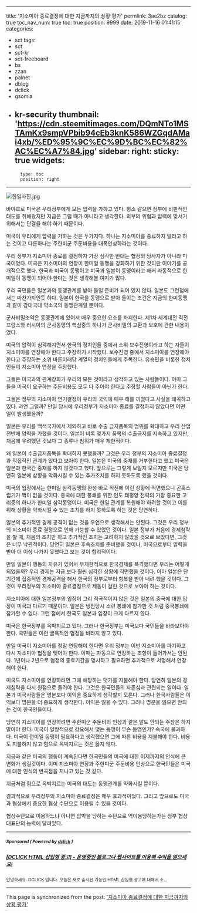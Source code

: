 
---
title: '지소미아 종료결정에 대한 지금까지의 상황 평가'
permlink: 3ae2bz
catalog: true
toc_nav_num: true
toc: true
position: 9999
date: 2019-11-16 01:41:15
categories:
- sct
tags:
- sct
- sct-kr
- sct-freeboard
- bs
- zzan
- palnet
- dblog
- dclick
- gsomia
- kr-security
thumbnail: 'https://cdn.steemitimages.com/DQmNTo1MSTAmKx9smpVPbib94cEb3knK586WZGqdAMai4xb/%ED%95%9C%EC%9D%BC%EC%82%AC%EC%A7%84.jpg'
sidebar:
    right:
        sticky: true
widgets:
    -
        type: toc
        position: right
---


![한일사진.jpg](https://cdn.steemitimages.com/DQmNTo1MSTAmKx9smpVPbib94cEb3knK586WZGqdAMai4xb/%ED%95%9C%EC%9D%BC%EC%82%AC%EC%A7%84.jpg)


바야흐로 미국은 우리정부에게 모든 압력을 가하고 있다. 평소 같으면 정부에 비판적인 태도를 취해왔지만 지금은 그럴 때가 아니라고 생각한다. 외부의 위협과 압력에 맞서기 위해서는 단결을 해야 하기 때문이다.

미국이 우리에게 압력을 가하는 것은 두가지다. 하나는 지소미아를 종료하지 말라고 하는 것이고 다른하나는 주한미군 주둔비용을 대폭인상하라는 것이다.

우리 정부가 지소미아 종료를 결정하자 가장 심각한 반대는 협정의 당사자가 아니라 미국이었다. 미국은 지소미아의 연장이 한미일 동맹을 강화하기 위한 것이란 이야기를 공개적으로 했다. 한국과 미국이 동맹이고 미국과 일본이 동맹이라고 해서 자동적으로 한미일이 동맹이 되어야 한다는 것은 생각해볼 여지가 많다.

우리 국민들은 일본과의 동맹관계를 받아 들일 준비가 되어 있지 않다. 일본도 그런점에서는 마찬가지인듯 하다. 일본이 한국을 동맹으로 받아 들이는 조건은 지금의 한미동맹과 같이 강대국대 약소국의 동맹관계일 뿐이다.

군사비밀조약은 동맹관계에 있어서 매우 중요한 요소를 차지한다. 제1차 세계대전 직전 프랑스와 러시아의 군사동맹의 핵심중의 하나가 군사비밀의 교환과 보호에 관한 내용이었다.

미국의 압력이 심각해지면서 한국의 정치인들 중에서 소위 보수진영이라고 하는 자들이 지소미아를 연장해야 한다고 주장하기 시작했다. 보수진영 중에서 지소미아를 연장해야 한다고 주장하는 소위 바른미래당 계열의 정치인들에게 주목한다. 유승민을 비롯한 정치인들이 지소미아 연장을 주장했다.

그들은 미국과의 관계강화가 우리의 모든 것이라고 생각하고 있는 사람들이다. 아마 그들을 미국이 요구하는 주둔비용도 모두 다 주어야 한다고 주장할 사람들이 아닌가 한다.

그들은 정부의 지소미아 연기결정이 우리의 국익에 매우 해를 끼쳤다고 사실을 왜곡하고 있다. 과연 그럴까? 만일 당시에 우리정부가 지소미아 종료를 결정하지 않았다면 어떤 일이 발생했을까?

일본은 우리를 백색국가에서 제외하고 바로 수출 금지품목의 범위를 확대하고 우리 산업 전반에 압력을 가했을 것이다. 일본이 비록 몇가지 품목의 수출금지를 지속하고 있지만, 처음에 우려했던 것보다 그 종류나 범위가 매우 제한적이다.

왜 일본이 수출금지품목을 확대하지 못했을까? 그것은 우리 정부의 지소미아 종료결정과 직접적인 관계가 있다고 보아야 한다. 일본은 미국의 중재를 거부한다고 했고 미국은 일본과 한국간 중재를 하지 않겠다고 했다. 앞으로는 그렇게 보일지 모르지만 미국은 당연히 일본에 상황을 악화시킬 수 있는 추가조치를 하지 못하도록 했을 것이다.

미국의 입장에서는 한미일 삼각동맹의 완성 바로 직전에 이런 상황에 직면했으니 곤혹스럽기가 짝이 없을 것이다. 중국에 대한 봉쇄를 위한 인도 태평양 전략의 가장 중요한 고리중의 하나가 한미일 삼각동맹이다. 미국은 한일 관계를 복원해야 하려할 것이고 이를 위해 상황을 악화시킬 수 있는 조치를 하지 못하도록 하는 것은 당연하다.

일본의 추가적인 경제 공격이 없는 것을 우연으로 생각해서는 안된다. 그것은 우리 정부의 지소미아 종료 결정으로 인해 가능할 수 있었던 것이다. 일본 정부가 처음에 경제침략을 할 때, 처음의 조치만 하고 추가적인 조치는 고려하지 않았을 것으로 보았다면, 그것은 너무 낙관적이다. 당연히 일본은 후속조치를 준비했을 것이나, 미국으로부터 압력을 받아 더 이상 나가지 못했다고 보는 것이 합리적이다.

만일 일본이 행동의 자유가 있어서 무제한적으로 한국경제를 폭격했다면 우리는 어떻게 되었을까? 우리 경제는 지금 보다 훨씬 심각한 상황에 직면했을 것이다. 아마 일본은 단기간에 집중적인 경제공격을 해서 한국의 정부로부터 항복을 받아 내려 했을 것이다. 그것이 우리정부의 지소미아 종료결정으로 제동이 걸린 것으로 보아야 하는 것이다.

지소미아에 대한 일본정부의 입장이 그리 적극적이지 않은 것은 일본의 중국에 대한 입장이 미국과 다르기 때문이다. 일본은 냉전당시 소련 봉쇄에 참가한 것 처럼 중국봉쇄에 참가할 수 없다. 그런 점에서 한국도 일본과 입장이 크게 다르지 않다.

미국은 한국정부를 윽박지르고 있다. 그러나 한국정부는 미국보다 국민들을 바라보아야 한다. 국민들은 이런 굴욕적인 협정을 바라지 않고 있다.

만일 미국이 지소미아를 정말 연장해야 한다면 우리 정부는 이번 지소미아를 파기하고 다시 지소미아 협정을 맺어야 한다. 이때는 자동으로 연장하는 조항이 들어가서는 안된다. 1년이나 2년으로 협정의 종료기간을 명시하고 필요하면 추가적으로 서명해서 연장해야 한다.

미국도 지소미아를 연장하려면 그에 해당하는 댓가를 지불해야 한다. 당연히 일본의 경제침략을 다시 원점으로 돌려야 한다. 그것은 한국민들의 자존심과 관련되는 일이다. 일본과 미국사람들은 명분보다 이익을 중요하게 생각할지 모른다. 그러나 한국사람들은 이익보다 명분을 더 중요하게 생각한다. 이익은 잃을 수 있다. 그러나 명분을 잃으면 안되는 것이 한국인들이다.

당연히 지소미아를 연장하려면 주한미군 주둔비의 인상과 같은 말도 안되는 주장은 하지 말아야 한다. 미국이 일방적으로 강요해서 맺는 동맹이 무슨 동맹인가? 속국에 불과하다. 미국이 한미일 동맹이 필요하다고 생각했으면 그에 따른 비용을 지불해야 한다. 비용도 지불하지 않고 힘으로 윽박지르는 것은 옳지 않다.

지금과 같은 미국의 행동이 계속된다면 한국민들의 미국에 대한 이제까지의 인식에 큰 변화가 생길것이다. 이미 지소미아 연장과 주한미군 주둔비용 인상으로 한국민들은 미국에 대한 인식의 변곡점을 지나고 있는 것 같다.

지금처럼 힘으로 윽박지르는 미국의 태도는 동맹관계를 약화시킬 뿐이다.

결과적으로 우리정부의 지소미아 종료결정은 매우 효과적이었다. 그리고 앞으로도 미국과 협상에서 중요한 협상 수단으로 이용될 수 있을 것이다.

협상수단으로 이용하느냐 아니면 압박을 당하는 수단으로 역이용당하는가는 정부 협상대표단의 능력에 달려있다.

---

#####  <sub> **Sponsored ( Powered by [dclick](https://www.dclick.io) )** </sub>
##### [[DCLICK HTML 삽입형 광고] - 운영중인 블로그나 웹사이트를 이용해 수익을 얻으세요!](https://api.dclick.io/v1/c?x=eyJhbGciOiJIUzI1NiIsInR5cCI6IkpXVCJ9.eyJjIjoib2xkc3RvbmUiLCJzIjoiM2FlMmJ6IiwiYSI6WyJ0LTE0ODYiXSwidXJsIjoiaHR0cHM6Ly9zdGVlbWl0LmNvbS9AZGNsaWNrL2RjbGljay1odG1sLS0xNTUwNTQ5MTQwNDA4IiwiaWF0IjoxNTczODcwNjkyLCJleHAiOjE4ODkyMzA2OTJ9.rh4V5rQdO7zxXNN_YpIDdS9qadOfLMQkyIZAzsSrVgY)
<sup>안녕하세요. DCLICK 입니다. 오늘은 새로 출시된 기능인 HTML 삽입형 광고에 대해서 소...</sup>


- - -

This page is synchronized from the post: ['지소미아 종료결정에 대한 지금까지의 상황 평가'](https://steemit.com/@oldstone/3ae2bz)
